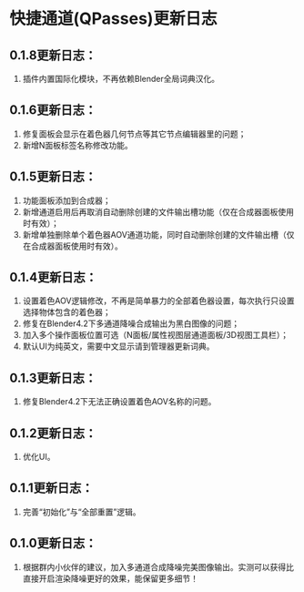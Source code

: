 # 快捷通道(QPasses)更新日志

## 0.1.8更新日志：
1. 插件内置国际化模块，不再依赖Blender全局词典汉化。

## 0.1.6更新日志：
1. 修复面板会显示在着色器几何节点等其它节点编辑器里的问题；
2. 新增N面板标签名称修改功能。

## 0.1.5更新日志：
1. 功能面板添加到合成器；
2. 新增通道启用后再取消自动删除创建的文件输出槽功能（仅在合成器面板使用时有效）；
3. 新增单独删除单个着色器AOV通道功能，同时自动删除创建的文件输出槽（仅在合成器面板使用时有效）。

## 0.1.4更新日志：
1. 设置着色AOV逻辑修改，不再是简单暴力的全部着色器设置，每次执行只设置选择物体包含的着色器；
2. 修复在Blender4.2下多通道降噪合成输出为黑白图像的问题；
3. 加入多个操作面板位置可选（N面板/属性视图层通道面板/3D视图工具栏）；
4. 默认UI为纯英文，需要中文显示请到管理器更新词典。

## 0.1.3更新日志：
1. 修复Blender4.2下无法正确设置着色AOV名称的问题。

## 0.1.2更新日志：
1. 优化UI。

## 0.1.1更新日志：
1. 完善“初始化”与“全部重置”逻辑。

## 0.1.0更新日志：
1. 根据群内小伙伴的建议，加入多通道合成降噪完美图像输出。实测可以获得比直接开启渲染降噪更好的效果，能保留更多细节！